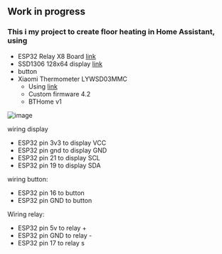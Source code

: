 ## Work in progress 
### This i my project to create floor heating in Home Assistant, using

- ESP32 Relay X8 Board [link](https://www.aliexpress.com/item/1005004770320570.html?pdp_npi=2%40dis%21USD%21US%24%2022.59%21US%24%2014.91%21%21%21%21%21%402101c80016810569657425775e0e5e%2112000030409064244%21btf&_t=pvid:e9ef5b4f-4ade-43a5-88ac-7a6e31184b40&afTraceInfo=1005004770320570__pc__pcBridgePPC__xxxxxx__1681056966&spm=a2g0o.ppclist.product.mainProduct)
- SSD1306 128x64 display [link](https://www.aliexpress.com/item/32864585825.html?pdp_npi=2%40dis%21USD%21US%24%201.51%21US%24%201.49%21%21%21%21%21%402101c80016810571909161713e0e5e%2167223868119%21btf&_t=pvid:5c05cea3-5e85-42df-8329-b9b44f82caa2&afTraceInfo=32864585825__pc__pcBridgePPC__xxxxxx__1681057191&spm=a2g0o.ppclist.product.mainProduct)
- button
- Xiaomi Thermometer LYWSD03MMC
  * Using [link](https://pvvx.github.io/ATC_MiThermometer/TelinkMiFlasher.html)
  * Custom firmware 4.2
  * BTHome v1 

![image](https://user-images.githubusercontent.com/45771390/230784137-16c43d47-efa1-48c8-9628-77149b1c4eb9.png)


wiring display

- ESP32 pin 3v3 to display VCC
- ESP32 pin gnd to display GND
- ESP32 pin 21 to display SCL
- ESP32 pin 19 to display SDA

wiring button:
- ESP32 pin 16 to button 
- ESP32 pin GND to button

Wiring relay:
- ESP32 pin 5v to relay +
- ESP32 pin GND to relay -
- ESP32 pin 17 to relay s 
